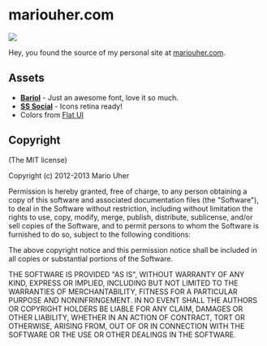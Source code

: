 # mariouher.com

![](https://www.evernote.com/shard/s42/sh/7b580d7f-928d-4bc9-bc92-472235974f2a/dfa5367cab300f27cb4e47fa47a9ad8a/res/697dc207-a782-49d1-bc80-25ef3d71fb67/skitch.png?resizeSmall&width=832)

Hey, you found the source of my personal site at [mariouher.com](http://mariouher.com).

## Assets

* **[Bariol](http://www.bariol.com)** - Just an awesome font, love it so much.
* **[SS Social](http://symbolset.com)** - Icons retina ready!
* Colors from [Flat UI](http://designmodo.github.io/Flat-UI/)

## Copyright

(The MIT license)

Copyright (c) 2012-2013 Mario Uher

Permission is hereby granted, free of charge, to any person obtaining
a copy of this software and associated documentation files (the
"Software"), to deal in the Software without restriction, including
without limitation the rights to use, copy, modify, merge, publish,
distribute, sublicense, and/or sell copies of the Software, and to
permit persons to whom the Software is furnished to do so, subject to
the following conditions:

The above copyright notice and this permission notice shall be
included in all copies or substantial portions of the Software.

THE SOFTWARE IS PROVIDED "AS IS", WITHOUT WARRANTY OF ANY KIND,
EXPRESS OR IMPLIED, INCLUDING BUT NOT LIMITED TO THE WARRANTIES OF
MERCHANTABILITY, FITNESS FOR A PARTICULAR PURPOSE AND
NONINFRINGEMENT. IN NO EVENT SHALL THE AUTHORS OR COPYRIGHT HOLDERS BE
LIABLE FOR ANY CLAIM, DAMAGES OR OTHER LIABILITY, WHETHER IN AN ACTION
OF CONTRACT, TORT OR OTHERWISE, ARISING FROM, OUT OF OR IN CONNECTION
WITH THE SOFTWARE OR THE USE OR OTHER DEALINGS IN THE SOFTWARE.
